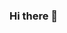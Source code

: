 ### Hi there 👋

<!--
**CaioFriedemann/CaioFriedemann** is a ✨ _special_ ✨ repository because its `README.md` (this file) appears on your GitHub profile.

Here are some ideas to get you started:

- 🔭 Em busca da primeira oportunidade de emprego em setores relacionados á tecnologia.
- 🌱 Estudante de ciência da computação
- 💬 Contate-me: caio.friedemann@outlook.com
